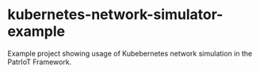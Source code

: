 # kubernetes-network-simulator-example
Example project showing usage of Kubebernetes network simulation in the PatrIoT Framework.
